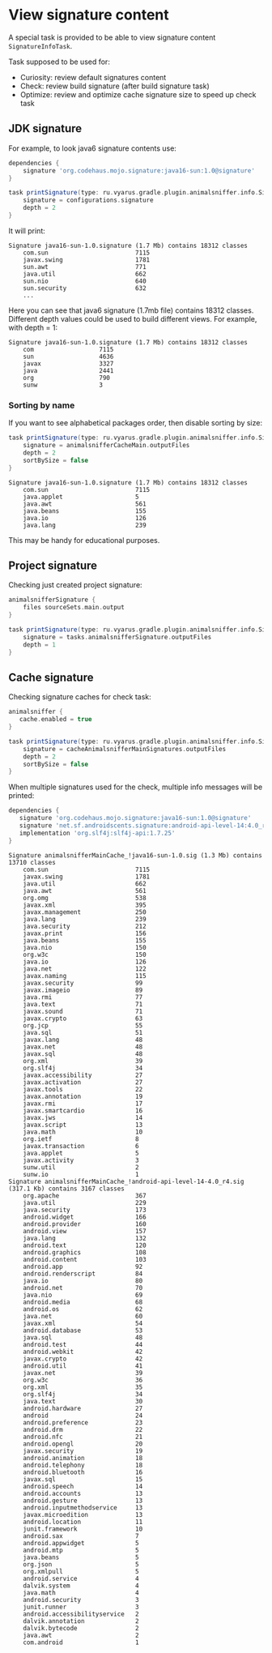 # View signature content

A special task is provided to be able to view signature content `SignatureInfoTask`.

Task supposed to be used for:

* Curiosity: review default signatures content
* Check: review build signature (after build signature task)
* Optimize: review and optimize cache signature size to speed up check task

## JDK signature

For example, to look java6 signature contents use:

```groovy
dependencies {
    signature 'org.codehaus.mojo.signature:java16-sun:1.0@signature'
}

task printSignature(type: ru.vyarus.gradle.plugin.animalsniffer.info.SignatureInfoTask) {
    signature = configurations.signature
    depth = 2
}
```

It will print:

```
Signature java16-sun-1.0.signature (1.7 Mb) contains 18312 classes
	com.sun                        7115
	javax.swing                    1781
	sun.awt                        771
	java.util                      662
	sun.nio                        640
	sun.security                   632
	...
```

Here you can see that java6 signature (1.7mb file) contains 18312 classes. Different
depth values could be used to build different views. For example, with depth = 1:

```
Signature java16-sun-1.0.signature (1.7 Mb) contains 18312 classes
	com                  7115
	sun                  4636
	javax                3327
	java                 2441
	org                  790
	sunw                 3
```

### Sorting by name

If you want to see alphabetical packages order, then disable sorting by size:

```groovy
task printSignature(type: ru.vyarus.gradle.plugin.animalsniffer.info.SignatureInfoTask) {
    signature = animalsnifferCacheMain.outputFiles
    depth = 2
    sortBySize = false
}
```

```
Signature java16-sun-1.0.signature (1.7 Mb) contains 18312 classes
	com.sun                        7115
	java.applet                    5
	java.awt                       561
	java.beans                     155
	java.io                        126
	java.lang                      239
```

This may be handy for educational purposes.

## Project signature

Checking just created project signature:

```groovy
animalsnifferSignature {
    files sourceSets.main.output
}

task printSignature(type: ru.vyarus.gradle.plugin.animalsniffer.info.SignatureInfoTask) {
    signature = tasks.animalsnifferSignature.outputFiles
    depth = 1
}
```

## Cache signature

Checking signature caches for check task:

```groovy
animalsniffer {
   cache.enabled = true
}

task printSignature(type: ru.vyarus.gradle.plugin.animalsniffer.info.SignatureInfoTask) {
    signature = cacheAnimalsnifferMainSignatures.outputFiles
    depth = 2
    sortBySize = false
}
```

When multiple signatures used for the check, multiple info messages will be printed:

```groovy
dependencies {
   signature 'org.codehaus.mojo.signature:java16-sun:1.0@signature'
   signature 'net.sf.androidscents.signature:android-api-level-14:4.0_r4@signature'                
   implementation 'org.slf4j:slf4j-api:1.7.25'
}
```

```
Signature animalsnifferMainCache_!java16-sun-1.0.sig (1.3 Mb) contains 13710 classes
	com.sun                        7115
	javax.swing                    1781
	java.util                      662
	java.awt                       561
	org.omg                        538
	javax.xml                      395
	javax.management               250
	java.lang                      239
	java.security                  212
	javax.print                    156
	java.beans                     155
	java.nio                       150
	org.w3c                        150
	java.io                        126
	java.net                       122
	javax.naming                   115
	javax.security                 99
	javax.imageio                  89
	java.rmi                       77
	java.text                      71
	javax.sound                    71
	javax.crypto                   63
	org.jcp                        55
	java.sql                       51
	javax.lang                     48
	javax.net                      48
	javax.sql                      48
	org.xml                        39
	org.slf4j                      34
	javax.accessibility            27
	javax.activation               27
	javax.tools                    22
	javax.annotation               19
	javax.rmi                      17
	javax.smartcardio              16
	javax.jws                      14
	javax.script                   13
	java.math                      10
	org.ietf                       8
	javax.transaction              6
	java.applet                    5
	javax.activity                 3
	sunw.util                      2
	sunw.io                        1
Signature animalsnifferMainCache_!android-api-level-14-4.0_r4.sig (317.1 Kb) contains 3167 classes
	org.apache                     367
	java.util                      229
	java.security                  173
	android.widget                 166
	android.provider               160
	android.view                   157
	java.lang                      132
	android.text                   120
	android.graphics               108
	android.content                103
	android.app                    92
	android.renderscript           84
	java.io                        80
	android.net                    70
	java.nio                       69
	android.media                  68
	android.os                     62
	java.net                       60
	javax.xml                      54
	android.database               53
	java.sql                       48
	android.test                   44
	android.webkit                 42
	javax.crypto                   42
	android.util                   41
	javax.net                      39
	org.w3c                        36
	org.xml                        35
	org.slf4j                      34
	java.text                      30
	android.hardware               27
	android                        24
	android.preference             23
	android.drm                    22
	android.nfc                    21
	android.opengl                 20
	javax.security                 19
	android.animation              18
	android.telephony              18
	android.bluetooth              16
	javax.sql                      15
	android.speech                 14
	android.accounts               13
	android.gesture                13
	android.inputmethodservice     13
	javax.microedition             13
	android.location               11
	junit.framework                10
	android.sax                    7
	android.appwidget              5
	android.mtp                    5
	java.beans                     5
	org.json                       5
	org.xmlpull                    5
	android.service                4
	dalvik.system                  4
	java.math                      4
	android.security               3
	junit.runner                   3
	android.accessibilityservice   2
	dalvik.annotation              2
	dalvik.bytecode                2
	java.awt                       2
	com.android                    1
```
